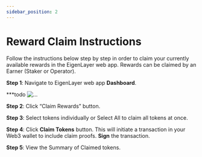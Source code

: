 ```yaml
---
sidebar_position: 2
---
```


# Reward Claim Instructions

Follow the instructions below step by step in order to claim your currently available rewards in the EigenLayer web app. Rewards can be claimed by an Earner (Staker or Operator).

**Step 1**: Navigate to EigenLayer web app **Dashboard**.

***todo
![...](/img/restake-guides/change-delegation-1.png)


**Step 2**: Click “Claim Rewards” button.


**Step 3**: Select tokens individually or Select All to claim all tokens at once.


**Step 4**: Click **Claim Tokens** button. This will initiate a transaction in your Web3 wallet to include claim proofs. **Sign** the transaction.


**Step 5**: View the Summary of Claimed tokens.

